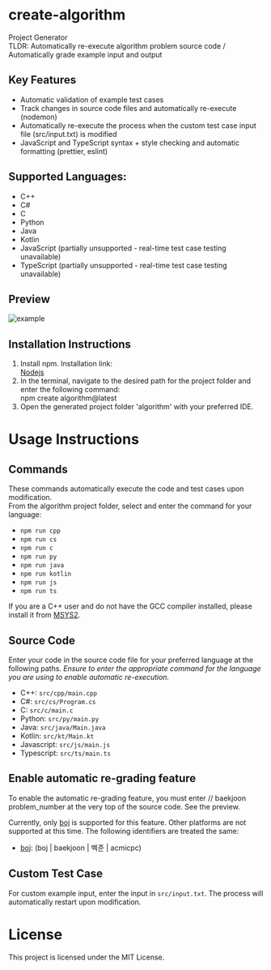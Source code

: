 # create-algorithm
Project Generator  
TLDR: Automatically re-execute algorithm problem source code / Automatically grade example input and output

## Key Features
- Automatic validation of example test cases
- Track changes in source code files and automatically re-execute (nodemon)
- Automatically re-execute the process when the custom test case input file (src/input.txt) is modified
- JavaScript and TypeScript syntax + style checking and automatic formatting (prettier, eslint)
  
## Supported Languages:
- C++
- C#
- C
- Python
- Java
- Kotlin
- JavaScript (partially unsupported - real-time test case testing unavailable)
- TypeScript (partially unsupported - real-time test case testing unavailable)

## Preview
![example](https://github.com/user-attachments/assets/b56f9c2c-4f83-493e-a1e8-3f3f7d2f157c)

## Installation Instructions
1. Install npm. Installation link:  
[Nodejs](https://nodejs.org/en)
2. In the terminal, navigate to the desired path for the project folder and enter the following command:  
npm create algorithm@latest
3. Open the generated project folder 'algorithm' with your preferred IDE.

# Usage Instructions
## Commands
These commands automatically execute the code and test cases upon modification.  
From the algorithm project folder, select and enter the command for your language:
- `npm run cpp`
- `npm run cs`
- `npm run c`
- `npm run py`
- `npm run java`
- `npm run kotlin`
- `npm run js`
- `npm run ts`

If you are a C++ user and do not have the GCC compiler installed, please install it from [MSYS2](https://www.msys2.org/).
 
## Source Code
Enter your code in the source code file for your preferred language at the following paths.
_Ensure to enter the appropriate command for the language you are using to enable automatic re-execution._
- C++: `src/cpp/main.cpp`
- C#: `src/cs/Program.cs`
- C: `src/c/main.c`
- Python: `src/py/main.py`
- Java: `src/java/Main.java`
- Kotlin: `src/kt/Main.kt`
- Javascript: `src/js/main.js`
- Typescript: `src/ts/main.ts`

## Enable automatic re-grading feature
To enable the automatic re-grading feature, you must enter // baekjoon problem_number at the very top of the source code. See the preview.  

Currently, only [boj](https://www.acmicpc.net/) is supported for this feature. Other platforms are not supported at this time. The following identifiers are treated the same:
- [boj](https://www.acmicpc.net/): (boj | baekjoon | 벡준 | acmicpc)

## Custom Test Case
For custom example input, enter the input in `src/input.txt`. The process will automatically restart upon modification.

# License
This project is licensed under the MIT License.
